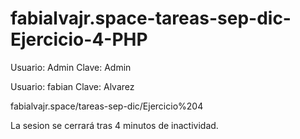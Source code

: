 # fabialvajr.space-tareas-sep-dic-Ejercicio-4-PHP
Usuario: Admin
Clave: Admin

Usuario: fabian
Clave: Alvarez

fabialvajr.space/tareas-sep-dic/Ejercicio%204

La sesion se cerrará tras 4 minutos de inactividad.
